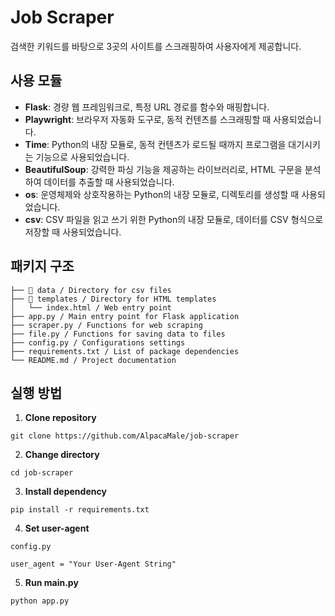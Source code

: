 # Job Scraper

검색한 키워드를 바탕으로 3곳의 사이트를 스크래핑하여 사용자에게 제공합니다.

## 사용 모듈

- **Flask**: 경량 웹 프레임워크로, 특정 URL 경로를 함수와 매핑합니다.
- **Playwright**: 브라우저 자동화 도구로, 동적 컨텐츠를 스크래핑할 때 사용되었습니다.
- **Time**: Python의 내장 모듈로, 동적 컨텐츠가 로드될 때까지 프로그램을 대기시키는 기능으로 사용되었습니다.
- **BeautifulSoup**: 강력한 파싱 기능을 제공하는 라이브러리로, HTML 구문을 분석하여 데이터를 추출할 때 사용되었습니다.
- **os**: 운영체제와 상호작용하는 Python의 내장 모듈로, 디렉토리를 생성할 때 사용되었습니다.
- **csv**: CSV 파일을 읽고 쓰기 위한 Python의 내장 모듈로, 데이터를 CSV 형식으로 저장할 때 사용되었습니다.

## 패키지 구조

```
├── 📁 data / Directory for csv files
├── 📁 templates / Directory for HTML templates
│   └── index.html / Web entry point
├── app.py / Main entry point for Flask application
├── scraper.py / Functions for web scraping
├── file.py / Functions for saving data to files
├── config.py / Configurations settings
├── requirements.txt / List of package dependencies
└── README.md / Project documentation
```

## 실행 방법

1. **Clone repository**

```
git clone https://github.com/AlpacaMale/job-scraper
```

2. **Change directory**

```
cd job-scraper
```

3. **Install dependency**

```
pip install -r requirements.txt
```

4. **Set user-agent**

`config.py`

```
user_agent = "Your User-Agent String"
```

5. **Run main.py**

```
python app.py
```
